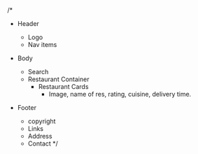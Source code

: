 /\*

- Header

  - Logo
  - Nav items

- Body
  - Search
  - Restaurant Container
    - Restaurant Cards
      - Image, name of res, rating, cuisine, delivery time.
- Footer
  - copyright
  - Links
  - Address
  - Contact
    \*/
